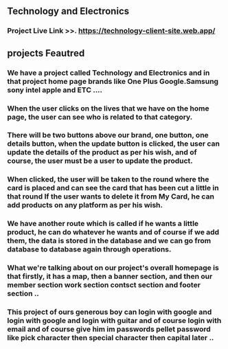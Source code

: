 ## Technology and Electronics

### Project Live Link  >>.   https://technology-client-site.web.app/


## projects Feautred 

### We have a project called Technology and Electronics and in that project home page brands like One Plus Google.Samsung sony intel apple and   ETC .... 

### When the user clicks on the lives that we have on the home page, the user can see who is related to that category. 


 ### There will be two buttons above our brand, one button, one details button, when the update button is clicked, the user can update the details of the product as per his wish, and of course, the user must be a user to update the product.

 ### When clicked, the user will be taken to the round where the card is placed and can see the card that has been cut a little in that round If the user wants to delete it from My Card, he can add products on any platform as per his wish.

 ###  We have another route which is called if he wants a little product, he can do whatever he wants and of course if we add them, the data is stored in the database and we can go from database to database again through operations.

 ### What we're talking about on our project's overall homepage is that firstly, it has a map, then a banner section, and then our member section work section  contsct section and footer section  .. 

 ### This project of ours generous boy can login with google and login with google and login with guitar and of course login with email and of course give him im passwords pellet password like pick character then special character then capital later .. 

